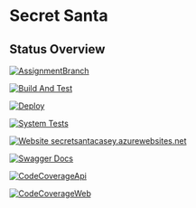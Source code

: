 # Secret Santa

## Status Overview

[![AssignmentBranch](https://img.shields.io/badge/Assignment-Branch-1abc9c.svg)](https://github.com/cschadewitz/EWU-CSCD379-2021-Spring/tree/Assignment6)

[![Build And Test](https://github.com/cschadewitz/EWU-CSCD379-2021-Spring/actions/workflows/AssignmentBuild.yml/badge.svg)](https://github.com/cschadewitz/EWU-CSCD379-2021-Spring/actions/workflows/AssignmentBuild.yml)

[![Deploy](https://github.com/cschadewitz/EWU-CSCD379-2021-Spring/actions/workflows/AssignmentDeploy.yml/badge.svg)](https://github.com/cschadewitz/EWU-CSCD379-2021-Spring/actions/workflows/AssignmentDeploy.yml)

[![System Tests](https://github.com/cschadewitz/EWU-CSCD379-2021-Spring/actions/workflows/SystemTest.yml/badge.svg)](https://github.com/cschadewitz/EWU-CSCD379-2021-Spring/actions/workflows/SystemTest.yml)

[![Website secretsantacasey.azurewebsites.net](https://img.shields.io/website-up-down-green-red/https/secretsantacasey.azurewebsites.net.svg)](https://secretsantacasey.azurewebsites.net)

[![Swagger Docs](https://img.shields.io/badge/Swagger-API-1abc9c.svg)](https://secretsantacasey-api.azurewebsites.net/swagger/index.html)

[![CodeCoverageApi](https://img.shields.io/badge/CodeCoverageReport-API-1abc9c.svg)](https://secretsantacasey.azurewebsites.net/ApiTestCoverage/index.html)

[![CodeCoverageWeb](https://img.shields.io/badge/CodeCoverageReport-Web-1abc9c.svg)](https://secretsantacasey.azurewebsites.net/WebTestCoverage/index.html)
